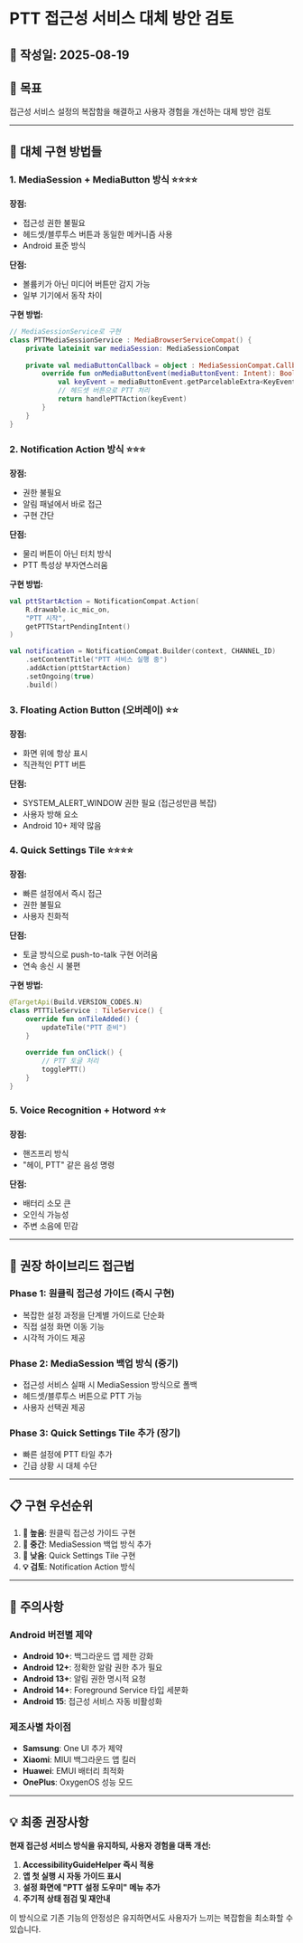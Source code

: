 # PTT 접근성 서비스 대체 방안 검토

## 📅 작성일: 2025-08-19

## 🎯 목표
접근성 서비스 설정의 복잡함을 해결하고 사용자 경험을 개선하는 대체 방안 검토

---

## 🔄 대체 구현 방법들

### 1. **MediaSession + MediaButton 방식** ⭐⭐⭐⭐
**장점:**
- 접근성 권한 불필요
- 헤드셋/블루투스 버튼과 동일한 메커니즘 사용
- Android 표준 방식

**단점:**
- 볼륨키가 아닌 미디어 버튼만 감지 가능
- 일부 기기에서 동작 차이

**구현 방법:**
```kotlin
// MediaSessionService로 구현
class PTTMediaSessionService : MediaBrowserServiceCompat() {
    private lateinit var mediaSession: MediaSessionCompat
    
    private val mediaButtonCallback = object : MediaSessionCompat.Callback() {
        override fun onMediaButtonEvent(mediaButtonEvent: Intent): Boolean {
            val keyEvent = mediaButtonEvent.getParcelableExtra<KeyEvent>(Intent.EXTRA_KEY_EVENT)
            // 헤드셋 버튼으로 PTT 처리
            return handlePTTAction(keyEvent)
        }
    }
}
```

### 2. **Notification Action 방식** ⭐⭐⭐
**장점:**
- 권한 불필요
- 알림 패널에서 바로 접근
- 구현 간단

**단점:**
- 물리 버튼이 아닌 터치 방식
- PTT 특성상 부자연스러움

**구현 방법:**
```kotlin
val pttStartAction = NotificationCompat.Action(
    R.drawable.ic_mic_on,
    "PTT 시작",
    getPTTStartPendingIntent()
)

val notification = NotificationCompat.Builder(context, CHANNEL_ID)
    .setContentTitle("PTT 서비스 실행 중")
    .addAction(pttStartAction)
    .setOngoing(true)
    .build()
```

### 3. **Floating Action Button (오버레이)** ⭐⭐
**장점:**
- 화면 위에 항상 표시
- 직관적인 PTT 버튼

**단점:**
- SYSTEM_ALERT_WINDOW 권한 필요 (접근성만큼 복잡)
- 사용자 방해 요소
- Android 10+ 제약 많음

### 4. **Quick Settings Tile** ⭐⭐⭐⭐
**장점:**
- 빠른 설정에서 즉시 접근
- 권한 불필요
- 사용자 친화적

**단점:**
- 토글 방식으로 push-to-talk 구현 어려움
- 연속 송신 시 불편

**구현 방법:**
```kotlin
@TargetApi(Build.VERSION_CODES.N)
class PTTTileService : TileService() {
    override fun onTileAdded() {
        updateTile("PTT 준비")
    }
    
    override fun onClick() {
        // PTT 토글 처리
        togglePTT()
    }
}
```

### 5. **Voice Recognition + Hotword** ⭐⭐
**장점:**
- 핸즈프리 방식
- "헤이, PTT" 같은 음성 명령

**단점:**
- 배터리 소모 큰
- 오인식 가능성
- 주변 소음에 민감

---

## 🎯 권장 하이브리드 접근법

### **Phase 1: 원클릭 접근성 가이드** (즉시 구현)
- 복잡한 설정 과정을 단계별 가이드로 단순화
- 직접 설정 화면 이동 기능
- 시각적 가이드 제공

### **Phase 2: MediaSession 백업 방식** (중기)
- 접근성 서비스 실패 시 MediaSession 방식으로 폴백
- 헤드셋/블루투스 버튼으로 PTT 가능
- 사용자 선택권 제공

### **Phase 3: Quick Settings Tile 추가** (장기)
- 빠른 설정에 PTT 타일 추가
- 긴급 상황 시 대체 수단

---

## 📋 구현 우선순위

1. **🥇 높음**: 원클릭 접근성 가이드 구현
2. **🥈 중간**: MediaSession 백업 방식 추가  
3. **🥉 낮음**: Quick Settings Tile 구현
4. **💡 검토**: Notification Action 방식

---

## 🚨 주의사항

### Android 버전별 제약
- **Android 10+**: 백그라운드 앱 제한 강화
- **Android 12+**: 정확한 알람 권한 추가 필요
- **Android 13+**: 알림 권한 명시적 요청
- **Android 14+**: Foreground Service 타입 세분화
- **Android 15**: 접근성 서비스 자동 비활성화

### 제조사별 차이점
- **Samsung**: One UI 추가 제약
- **Xiaomi**: MIUI 백그라운드 앱 킬러
- **Huawei**: EMUI 배터리 최적화
- **OnePlus**: OxygenOS 성능 모드

---

## 💡 최종 권장사항

**현재 접근성 서비스 방식을 유지하되, 사용자 경험을 대폭 개선:**

1. **AccessibilityGuideHelper 즉시 적용**
2. **앱 첫 실행 시 자동 가이드 표시**
3. **설정 화면에 "PTT 설정 도우미" 메뉴 추가**
4. **주기적 상태 점검 및 재안내**

이 방식으로 기존 기능의 안정성은 유지하면서도 사용자가 느끼는 복잡함을 최소화할 수 있습니다.